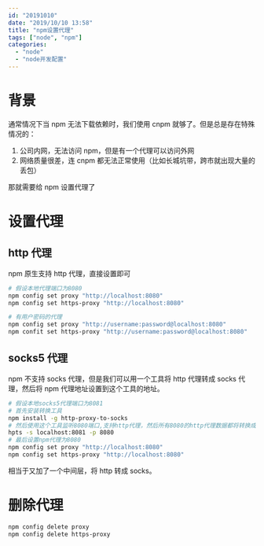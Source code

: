 ```yaml
---
id: "20191010"
date: "2019/10/10 13:58"
title: "npm设置代理"
tags: ["node", "npm"]
categories:
  - "node"
  - "node开发配置"
---
```


# 背景

通常情况下当 npm 无法下载依赖时，我们使用 cnpm 就够了。但是总是存在特殊情况的：

1. 公司内网，无法访问 npm，但是有一个代理可以访问外网
2. 网络质量很差，连 cnpm 都无法正常使用（比如长城坑带，跨市就出现大量的丢包）

那就需要给 npm 设置代理了

# 设置代理

## http 代理

npm 原生支持 http 代理，直接设置即可

```bash
# 假设本地代理端口为8080
npm config set proxy "http://localhost:8080"
npm config set https-proxy "http://localhost:8080"

# 有用户密码的代理
npm config set proxy "http://username:password@localhost:8080"
npm confit set https-proxy "http://username:password@localhost:8080"
```

## socks5 代理

npm 不支持 socks 代理，但是我们可以用一个工具将 http 代理转成 socks 代理，然后将 npm 代理地址设置到这个工具的地址。

```bash
# 假设本地socks5代理端口为8081
# 首先安装转换工具
npm install -g http-proxy-to-socks
# 然后使用这个工具监听8080端口,支持http代理，然后所有8080的http代理数据都将转换成socks的代理数据发送到8081上
hpts -s localhost:8081 -p 8080
# 最后设置npm代理为8080
npm config set proxy "http://localhost:8080"
npm config set https-proxy "http://localhost:8080"
```

相当于又加了一个中间层，将 http 转成 socks。

# 删除代理

```bash
npm config delete proxy
npm config delete https-proxy
```

